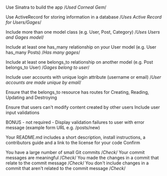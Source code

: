 Use Sinatra to build the app
/*Used Corneal Gem*/

Use ActiveRecord for storing information in a database
/*Uses Active Record for Users/Gages*/

Include more than one model class (e.g. User, Post, Category)
/*Uses Users and Gages model*/


Include at least one has_many relationship on your User model (e.g. User has_many Posts)
/*Has many gages*/

Include at least one belongs_to relationship on another model (e.g. Post belongs_to User)
/*Gages belong to user*/

Include user accounts with unique login attribute (username or email)
/*User accounts are made unique by email*/

Ensure that the belongs_to resource has routes for Creating, Reading, Updating and Destroying

Ensure that users can't modify content created by other users
Include user input validations

BONUS - not required - Display validation failures to user with error message (example form URL e.g. /posts/new)


Your README.md includes a short description, install instructions, a contributors guide and a link to the license for your code
Confirm

You have a large number of small Git commits
/*Check*/
Your commit messages are meaningful
/*Check*/
You made the changes in a commit that relate to the commit message
/*Check*/
You don't include changes in a commit that aren't related to the commit message
/*Check*/
